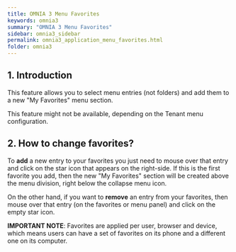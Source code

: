 ```yaml
---
title: OMNIA 3 Menu Favorites
keywords: omnia3
summary: "OMNIA 3 Menu Favorites"
sidebar: omnia3_sidebar
permalink: omnia3_application_menu_favorites.html
folder: omnia3
---
```


## 1. Introduction

This feature allows you to select menu entries (not folders) and add them to a new "My Favorites" menu section.

This feature might not be available, depending on the Tenant menu configuration.

## 2. How to change favorites?

To **add** a new entry to your favorites you just need to mouse over that entry and click on the star icon that appears on the right-side. If this is the first favorite you add, then the new "My Favorites" section will be created above the menu division, right below the collapse menu icon.

On the other hand, if you want to **remove** an entry from your favorites, then mouse over that entry (on the favorites or menu panel) and click on the empty star icon.

**IMPORTANT NOTE**: Favorites are applied per user, browser and device, which means users can have a set of favorites on its phone and a different one on its computer.
